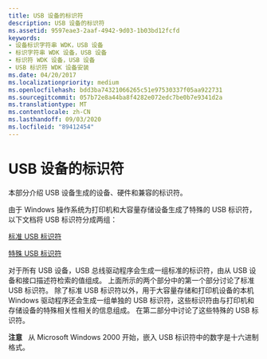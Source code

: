 ```yaml
---
title: USB 设备的标识符
description: USB 设备的标识符
ms.assetid: 9597eae3-2aaf-4942-9d03-1b03bd12fcfd
keywords:
- 设备标识字符串 WDK，USB 设备
- 标识字符串 WDK 设备，USB 设备
- 标识符 WDK 设备，USB 设备
- USB 标识符 WDK 设备安装
ms.date: 04/20/2017
ms.localizationpriority: medium
ms.openlocfilehash: bdd3ba74321066265c51e97530337f05aa922731
ms.sourcegitcommit: 057b72e8a44ba8f4282e072edc7be0b7e9341d2a
ms.translationtype: MT
ms.contentlocale: zh-CN
ms.lasthandoff: 09/03/2020
ms.locfileid: "89412454"
---
```

# <a name="identifiers-for-usb-devices"></a>USB 设备的标识符





本部分介绍 USB 设备生成的设备、硬件和兼容的标识符。

由于 Windows 操作系统为打印机和大容量存储设备生成了特殊的 USB 标识符，以下文档将 USB 标识符分成两组：

[标准 USB 标识符](standard-usb-identifiers.md)

[特殊 USB 标识符](identifiers-generated-by-usbstor-sys.md)

对于所有 USB 设备，USB 总线驱动程序会生成一组标准的标识符，由从 USB 设备和接口描述符检索的值组成。 上面所示的两个部分中的第一个部分讨论了标准 USB 标识符。 除了标准 USB 标识符以外，用于大容量存储和打印机设备的本机 Windows 驱动程序还会生成一组单独的 USB 标识符，这些标识符由与打印机和存储设备的特殊相关性相关的信息组成。 在第二部分中讨论了这些特殊的 USB 标识符。

**注意**   从 Microsoft Windows 2000 开始，嵌入 USB 标识符中的数字是十六进制格式。

 

 

 





